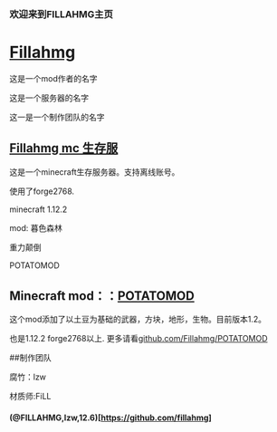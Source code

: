 ### 欢迎来到FILLAHMG主页
# [Fillahmg](https://github.com/fillahmg)
这是一个mod作者的名字

这是一个服务器的名字

这一是一个制作团队的名字

## [Fillahmg mc 生存服](https://fillahmg.github.io/mcserver)
这是一个minecraft生存服务器。支持离线账号。

使用了forge2768.

minecraft 1.12.2

mod:
暮色森林

重力颠倒

POTATOMOD

## Minecraft mod：：[POTATOMOD](github.com/Fillahmg/POTATOMOD)
这个mod添加了以土豆为基础的武器，方块，地形，生物。目前版本1.2。

也是1.12.2 forge2768以上.
更多请看[github.com/Fillahmg/POTATOMOD](github.com/Fillahmg/POTATOMOD)


##制作团队

腐竹：lzw

材质师:FiLL

#### (@FILLAHMG,lzw,12.6)[https://github.com/fillahmg]
